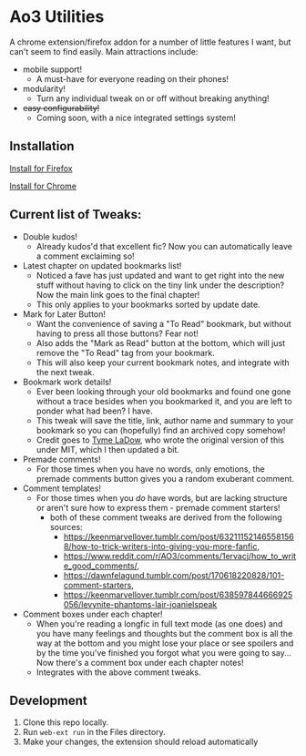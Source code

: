 # Ao3 Utilities
A chrome extension/firefox addon for a number of little features I want, but can't seem to find easily. Main attractions include:
- mobile support!
  - A must-have for everyone reading on their phones!
- modularity!
  - Turn any individual tweak on or off without breaking anything!
- ~~easy configurability!~~
    - Coming soon, with a nice integrated settings system!

## Installation
[Install for Firefox](https://addons.mozilla.org/en-GB/firefox/addon/ao3-tweaks/)

[Install for Chrome](https://chromewebstore.google.com/detail/ao3-tweaks/olgicoiembcbaihkjdpgbnemmggbkaho)

## Current list of Tweaks:
- Double kudos!
  - Already kudos'd that excellent fic? Now you can automatically leave a comment exclaiming so!
- Latest chapter on updated bookmarks list!
  - Noticed a fave has just updated and want to get right into the new stuff without having to click on the tiny link under the description? Now the main link goes to the final chapter! 
  - This only applies to your bookmarks sorted by update date.
- Mark for Later Button!
  - Want the convenience of saving a "To Read" bookmark, but without having to press all those buttons? Fear not!
  - Also adds the "Mark as Read" button at the bottom, which will just remove the "To Read" tag from your bookmark.
  - This will also keep your current bookmark notes, and integrate with the next tweak.
- Bookmark work details!
  - Ever been looking through your old bookmarks and found one gone without a trace besides when you bookmarked it, and you are left to ponder what had been? I have. 
  - This tweak will save the title, link, author name and summary to your bookmark so you can (hopefully) find an archived copy somehow! 
  - Credit goes to [Tyme LaDow](https://greasyfork.org/en/users/250868-tyme-ladow), who wrote the original version of this under MIT, which I then updated a bit.
- Premade comments!
  - For those times when you have no words, only emotions, the premade comments button gives you a random exuberant comment.
- Comment templates!
  - For those times when you _do_ have words, but are lacking structure or aren't sure how to express them - premade comment starters!
    - both of these comment tweaks are derived from the following sources:
      - https://keenmarvellover.tumblr.com/post/632111521465581568/how-to-trick-writers-into-giving-you-more-fanfic,
      - https://www.reddit.com/r/AO3/comments/1ervacj/how_to_write_good_comments/,
      - https://dawnfelagund.tumblr.com/post/170618220828/101-comment-starters,
      - https://keenmarvellover.tumblr.com/post/638597844666925056/levynite-phantoms-lair-joanielspeak
- Comment boxes under each chapter!
  - When you're reading a longfic in full text mode (as one does) and you have many feelings and thoughts but the comment box is all the way at the bottom and you might lose your place or see spoilers and by the time you've finished you forgot what you were going to say... Now there's a comment box under each chapter notes! 
  - Integrates with the above comment tweaks.

## Development
1. Clone this repo locally.
2. Run `web-ext run` in the Files directory.
3. Make your changes, the extension should reload automatically
